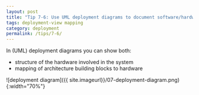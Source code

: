 ```yaml
---
layout: post
title: "Tip 7-6: Use UML deployment diagrams to document software/hardware mapping!"
tags: deployment-view mapping
category: deployment
permalink: /tips/7-6/
---
```


In (UML) deployment diagrams you can show both:

* structure of the hardware involved in the system
* mapping of architecture building blocks to hardware


![deployment diagram]({{ site.imageurl}}/07-deployment-diagram.png){:width="70%"}
